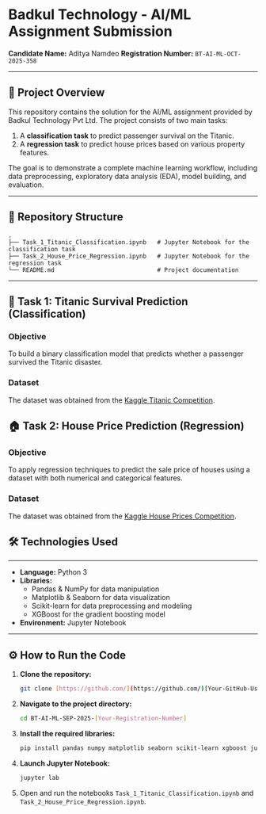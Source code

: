 # Badkul Technology - AI/ML Assignment Submission

**Candidate Name:** Aditya Namdeo
**Registration Number:** `BT-AI-ML-OCT-2025-358`

---

## 📖 Project Overview

This repository contains the solution for the AI/ML assignment provided by Badkul Technology Pvt Ltd. The project consists of two main tasks:
1.  A **classification task** to predict passenger survival on the Titanic.
2.  A **regression task** to predict house prices based on various property features.

The goal is to demonstrate a complete machine learning workflow, including data preprocessing, exploratory data analysis (EDA), model building, and evaluation.

---

## 📂 Repository Structure

```
.
├── Task_1_Titanic_Classification.ipynb   # Jupyter Notebook for the classification task
├── Task_2_House_Price_Regression.ipynb   # Jupyter Notebook for the regression task
└── README.md                             # Project documentation
```

---

## 🚀 Task 1: Titanic Survival Prediction (Classification)

### Objective
To build a binary classification model that predicts whether a passenger survived the Titanic disaster.

### Dataset
The dataset was obtained from the [Kaggle Titanic Competition](https://www.kaggle.com/competitions/titanic).

## 🏠 Task 2: House Price Prediction (Regression)

### Objective
To apply regression techniques to predict the sale price of houses using a dataset with both numerical and categorical features.

### Dataset
The dataset was obtained from the [Kaggle House Prices Competition](https://www.kaggle.com/competitions/house-prices-advanced-regression-techniques).
## 🛠️ Technologies Used
---
* **Language:** Python 3
* **Libraries:**
    * Pandas & NumPy for data manipulation
    * Matplotlib & Seaborn for data visualization
    * Scikit-learn for data preprocessing and modeling
    * XGBoost for the gradient boosting model
* **Environment:** Jupyter Notebook

---

## ⚙️ How to Run the Code

1.  **Clone the repository:**
    ```bash
    git clone [https://github.com/](https://github.com/)[Your-GitHub-Username]/BT-AI-ML-SEP-2025-[Your-Registration-Number].git
    ```
2.  **Navigate to the project directory:**
    ```bash
    cd BT-AI-ML-SEP-2025-[Your-Registration-Number]
    ```
3.  **Install the required libraries:**
    ```bash
    pip install pandas numpy matplotlib seaborn scikit-learn xgboost jupyterlab
    ```
4.  **Launch Jupyter Notebook:**
    ```bash
    jupyter lab
    ```
5.  Open and run the notebooks `Task_1_Titanic_Classification.ipynb` and `Task_2_House_Price_Regression.ipynb`.
